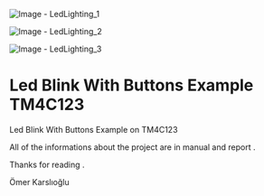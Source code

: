 ![Image - LedLighting_1](https://user-images.githubusercontent.com/67158049/125168425-397d3c80-e1ae-11eb-953e-9cb293f5c7e9.png)

![Image - LedLighting_2](https://user-images.githubusercontent.com/67158049/125168433-3c782d00-e1ae-11eb-9a54-dbc6b634dfb6.png)

![Image - LedLighting_3](https://user-images.githubusercontent.com/67158049/125168434-3eda8700-e1ae-11eb-8944-24e84c4190f9.png)



# Led Blink With Buttons Example TM4C123

Led Blink With Buttons Example on TM4C123

All of the informations about the project are in manual and report . 

Thanks for reading .

Ömer Karslıoğlu

